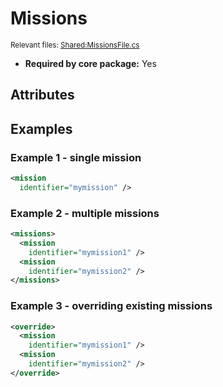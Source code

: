 # Missions

<sup>Relevant files: [Shared:MissionsFile.cs](https://github.com/Regalis11/Barotrauma/blob/master/Barotrauma/BarotraumaShared/SharedSource/ContentManagement/ContentFile/MissionsFile.cs)</sup>

- **Required by core package:** Yes

## Attributes



## Examples

### Example 1 - single mission

```xml
<mission
  identifier="mymission" />
```

### Example 2 - multiple missions

```xml
<missions>
  <mission
    identifier="mymission1" />
  <mission
    identifier="mymission2" />
</missions>
```

### Example 3 - overriding existing missions

```xml
<override>
  <mission
    identifier="mymission1" />
  <mission
    identifier="mymission2" />
</override>
```

